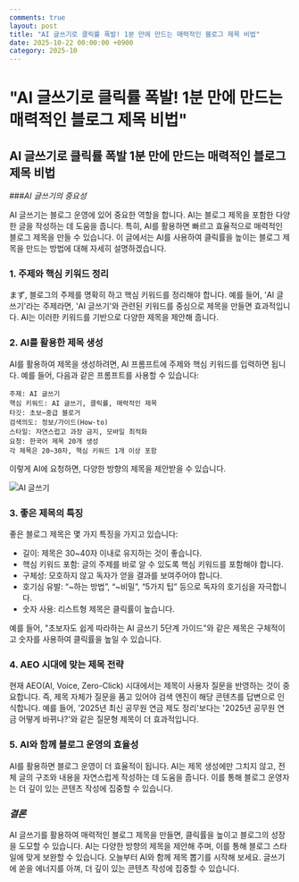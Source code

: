 ```yaml
---
comments: true
layout: post
title: "AI 글쓰기로 클릭률 폭발! 1분 만에 만드는 매력적인 블로그 제목 비법"
date: 2025-10-22 00:00:00 +0900
category: 2025-10
---
```


# "AI 글쓰기로 클릭률 폭발! 1분 만에 만드는 매력적인 블로그 제목 비법"

## AI 글쓰기로 클릭률 폭발 1분 만에 만드는 매력적인 블로그 제목 비법

###_AI 글쓰기의 중요성_

AI 글쓰기는 블로그 운영에 있어 중요한 역할을 합니다. AI는 블로그 제목을 포함한 다양한 글을 작성하는 데 도움을 줍니다. 특히, AI를 활용하면 빠르고 효율적으로 매력적인 블로그 제목을 만들 수 있습니다. 이 글에서는 AI를 사용하여 클릭률을 높이는 블로그 제목을 만드는 방법에 대해 자세히 설명하겠습니다.

### 1. 주제와 핵심 키워드 정리

まず, 블로그의 주제를 명확히 하고 핵심 키워드를 정리해야 합니다. 예를 들어, 'AI 글쓰기'라는 주제라면, 'AI 글쓰기'와 관련된 키워드를 중심으로 제목을 만들면 효과적입니다. AI는 이러한 키워드를 기반으로 다양한 제목을 제안해 줍니다.

### 2. AI를 활용한 제목 생성

AI를 활용하여 제목을 생성하려면, AI 프롬프트에 주제와 핵심 키워드를 입력하면 됩니다. 예를 들어, 다음과 같은 프롬프트를 사용할 수 있습니다:

```
주제: AI 글쓰기
핵심 키워드: AI 글쓰기, 클릭률, 매력적인 제목
타깃: 초보~중급 블로거
검색의도: 정보/가이드(How-to)
스타일: 자연스럽고 과장 금지, 모바일 최적화
요청: 한국어 제목 20개 생성
각 제목은 20~30자, 핵심 키워드 1개 이상 포함
```

이렇게 AI에 요청하면, 다양한 방향의 제목을 제안받을 수 있습니다.

![AI 글쓰기](https://images.unsplash.com/photo-1697577418970-95d99b5a55cf?crop=entropy&cs=tinysrgb&fit=max&fm=jpg&ixid=M3w4MTk5NDN8MHwxfHNlYXJjaHwxfHxBSXxlbnwwfHx8fDE3NjExMzE2OTN8MA&ixlib=rb-4.1.0&q=80&w=400)

### 3. 좋은 제목의 특징

좋은 블로그 제목은 몇 가지 특징을 가지고 있습니다:

- 길이: 제목은 30~40자 이내로 유지하는 것이 좋습니다.
- 핵심 키워드 포함: 글의 주제를 바로 알 수 있도록 핵심 키워드를 포함해야 합니다.
- 구체성: 모호하지 않고 독자가 얻을 결과를 보여주어야 합니다.
- 호기심 유발: “~하는 방법”, “~비밀”, “5가지 팁” 등으로 독자의 호기심을 자극합니다.
- 숫자 사용: 리스트형 제목은 클릭률이 높습니다.

예를 들어, "초보자도 쉽게 따라하는 AI 글쓰기 5단계 가이드"와 같은 제목은 구체적이고 숫자를 사용하여 클릭률을 높일 수 있습니다.

### 4. AEO 시대에 맞는 제목 전략

현재 AEO(AI, Voice, Zero-Click) 시대에서는 제목이 사용자 질문을 반영하는 것이 중요합니다. 즉, 제목 자체가 질문을 품고 있어야 검색 엔진이 해당 콘텐츠를 답변으로 인식합니다. 예를 들어, '2025년 최신 공무원 연금 제도 정리'보다는 '2025년 공무원 연금 어떻게 바뀌나?'와 같은 질문형 제목이 더 효과적입니다.

### 5. AI와 함께 블로그 운영의 효율성

AI를 활용하면 블로그 운영이 더 효율적이 됩니다. AI는 제목 생성에만 그치지 않고, 전체 글의 구조와 내용을 자연스럽게 작성하는 데 도움을 줍니다. 이를 통해 블로그 운영자는 더 깊이 있는 콘텐츠 작성에 집중할 수 있습니다.

### _결론_

AI 글쓰기를 활용하여 매력적인 블로그 제목을 만들면, 클릭률을 높이고 블로그의 성장을 도모할 수 있습니다. AI는 다양한 방향의 제목을 제안해 주며, 이를 통해 블로그 스타일에 맞게 보완할 수 있습니다. 오늘부터 AI와 함께 제목 뽑기를 시작해 보세요. 글쓰기에 쏟을 에너지를 아껴, 더 깊이 있는 콘텐츠 작성에 집중할 수 있습니다.